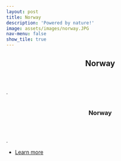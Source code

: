```yaml
---
layout: post
title: Norway
description: 'Powered by nature!'
image: assets/images/norway.JPG
nav-menu: false
show_tile: true
---
```


<!-- Main -->
<div id="main">

<!-- One -->
<section id="one">
	<div class="inner">
		<header class="major">
			<h2>Norway</h2>
		</header>
		<p>.</p>
	</div>
</section>

<!-- Two -->
<section id="two" class="spotlights">
	<section>
		<a href="norway.html" class="image">
			<img src="assets/images/norway.JPG" alt="" data-position="center center"/>
		</a>
		<div class="content">
			<div class="inner">
				<header class="major">
					<h3>Norway</h3>
				</header>
				<p>.</p>
				<ul class="actions">
					<li><a href="norway.html" class="button">Learn more</a></li>
				</ul>
			</div>
		</div>
	</section>
</section>
</div>
